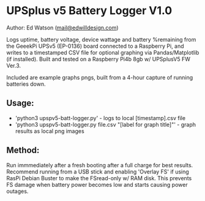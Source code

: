 # UPSplus v5 Battery Logger V1.0
Author: Ed Watson (mail@edwilldesign.com)

Logs uptime, battery voltage, device wattage and battery %remaining from the
GeeekPi UPSv5 (EP-0136) board connected to a Raspberry Pi, and writes to a
timestamped CSV file for optional graphing via Pandas/Matplotlib (if installed). Built 
and tested on a Raspberry Pi4b 8gb w/ UPSplusV5 FW Ver.3.

Included are example graphs pngs, built from a 4-hour capture of running batteries down.

## Usage: 
* 'python3 upspv5-batt-logger.py' - logs to local [timestamp].csv file
* 'python3 upspv5-batt-logger.py file.csv "[label for graph title]"' - graph results as local png images

## Method:
Run immmediately after a fresh booting after a full charge for best results. 
Recommend running from a USB stick and enabling 'Overlay FS' if using RasPi 
Debian Buster to make the FSread-only w/ RAM disk. This prevents FS damage 
when battery power becomes low and starts causing power outages. 
